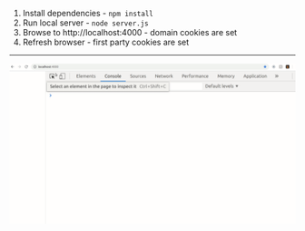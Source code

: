 1. Install dependencies - `npm install`
2. Run local server - `node server.js`
3. Browse to http://localhost:4000 - domain cookies are set
4. Refresh browser - first party cookies are set
---
![Demo](./demo.gif)
